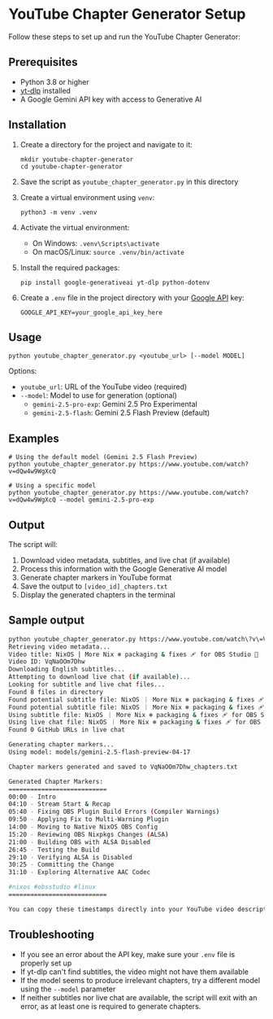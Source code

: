# YouTube Chapter Generator Setup

Follow these steps to set up and run the YouTube Chapter Generator:

## Prerequisites

- Python 3.8 or higher
- [yt-dlp](https://github.com/yt-dlp/yt-dlp) installed
- A Google Gemini API key with access to Generative AI

## Installation

1. Create a directory for the project and navigate to it:
   ```
   mkdir youtube-chapter-generator
   cd youtube-chapter-generator
   ```

2. Save the script as `youtube_chapter_generator.py` in this directory

3. Create a virtual environment using `venv`:
   ```
   python3 -m venv .venv
   ```

4. Activate the virtual environment:
   - On Windows: `.venv\Scripts\activate`
   - On macOS/Linux: `source .venv/bin/activate`

5. Install the required packages:
   ```
   pip install google-generativeai yt-dlp python-dotenv
   ```

6. Create a `.env` file in the project directory with your [Google API](https://aistudio.google.com/app/apikey) key:
   ```
   GOOGLE_API_KEY=your_google_api_key_here
   ```

## Usage

```
python youtube_chapter_generator.py <youtube_url> [--model MODEL]
```

Options:
- `youtube_url`: URL of the YouTube video (required)
- `--model`: Model to use for generation (optional)
  - `gemini-2.5-pro-exp`: Gemini 2.5 Pro Experimental
  - `gemini-2.5-flash`: Gemini 2.5 Flash Preview (default)

## Examples

```
# Using the default model (Gemini 2.5 Flash Preview)
python youtube_chapter_generator.py https://www.youtube.com/watch?v=dQw4w9WgXcQ

# Using a specific model
python youtube_chapter_generator.py https://www.youtube.com/watch?v=dQw4w9WgXcQ --model gemini-2.5-pro-exp
```

## Output

The script will:
1. Download video metadata, subtitles, and live chat (if available)
2. Process this information with the Google Generative AI model
3. Generate chapter markers in YouTube format
4. Save the output to `[video_id]_chapters.txt`
5. Display the generated chapters in the terminal

## Sample output

```bash
python youtube_chapter_generator.py https://www.youtube.com/watch\?v\=VqNaOOm7Dhw
Retrieving video metadata...
Video title: NixOS | More Nix ❄️ packaging & fixes 🩹 for OBS Studio 📡
Video ID: VqNaOOm7Dhw
Downloading English subtitles...
Attempting to download live chat (if available)...
Looking for subtitle and live chat files...
Found 8 files in directory
Found potential subtitle file: NixOS ｜ More Nix ❄️ packaging & fixes 🩹 for OBS Studio 📡 [VqNaOOm7Dhw].en.srt
Found potential subtitle file: NixOS ｜ More Nix ❄️ packaging & fixes 🩹 for OBS Studio 📡 [VqNaOOm7Dhw].live_chat.json
Using subtitle file: NixOS ｜ More Nix ❄️ packaging & fixes 🩹 for OBS Studio 📡 [VqNaOOm7Dhw].en.srt
Using live chat file: NixOS ｜ More Nix ❄️ packaging & fixes 🩹 for OBS Studio 📡 [VqNaOOm7Dhw].live_chat.json
Found 0 GitHub URLs in live chat

Generating chapter markers...
Using model: models/gemini-2.5-flash-preview-04-17

Chapter markers generated and saved to VqNaOOm7Dhw_chapters.txt

Generated Chapter Markers:
===========================
00:00 - Intro
04:10 - Stream Start & Recap
05:40 - Fixing OBS Plugin Build Errors (Compiler Warnings)
09:50 - Applying Fix to Multi-Warning Plugin
14:00 - Moving to Native NixOS OBS Config
15:20 - Reviewing OBS Nixpkgs Changes (ALSA)
21:00 - Building OBS with ALSA Disabled
26:45 - Testing the Build
29:10 - Verifying ALSA is Disabled
30:25 - Committing the Change
31:10 - Exploring Alternative AAC Codec

#nixos #obsstudio #linux
===========================

You can copy these timestamps directly into your YouTube video description.
```

## Troubleshooting

- If you see an error about the API key, make sure your `.env` file is properly set up
- If yt-dlp can't find subtitles, the video might not have them available
- If the model seems to produce irrelevant chapters, try a different model using the `--model` parameter
- If neither subtitles nor live chat are available, the script will exit with an error, as at least one is required to generate chapters.
